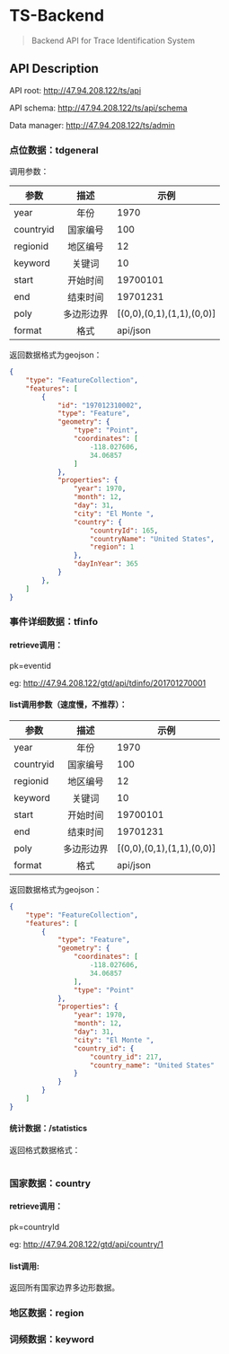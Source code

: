 # TS-Backend

> Backend API for Trace Identification System

## API Description

API root: http://47.94.208.122/ts/api

API schema: http://47.94.208.122/ts/api/schema

Data manager: http://47.94.208.122/ts/admin

### 点位数据：tdgeneral

调用参数：

参数 | 描述 | 示例
-|:-:|-
year | 年份 | 1970
countryid|国家编号|100
regionid|地区编号|12
keyword|关键词|10
start|开始时间|19700101
end|结束时间|19701231
poly|多边形边界|[(0,0),(0,1),(1,1),(0,0)]
format|格式|api/json

返回数据格式为geojson：
```json
{
    "type": "FeatureCollection",
    "features": [
        {
            "id": "197012310002",
            "type": "Feature",
            "geometry": {
                "type": "Point",
                "coordinates": [
                    -118.027606,
                    34.06857
                ]
            },
            "properties": {
                "year": 1970,
                "month": 12,
                "day": 31,
                "city": "El Monte ",
                "country": {
                    "countryId": 165,
                    "countryName": "United States",
                    "region": 1
                },
                "dayInYear": 365
            }
        },
    ]
}
```

### 事件详细数据：tfinfo

#### retrieve调用：
pk=eventid

eg: http://47.94.208.122/gtd/api/tdinfo/201701270001

#### list调用参数（速度慢，不推荐）：

参数 | 描述 | 示例
-|:-:|-
year | 年份 | 1970
countryid|国家编号|100
regionid|地区编号|12
keyword|关键词|10
start|开始时间|19700101
end|结束时间|19701231
poly|多边形边界|[(0,0),(0,1),(1,1),(0,0)]
format|格式|api/json

返回数据格式为geojson：
```json
{
    "type": "FeatureCollection",
    "features": [
        {
            "type": "Feature",
            "geometry": {
                "coordinates": [
                    -118.027606,
                    34.06857
                ],
                "type": "Point"
            },
            "properties": {
                "year": 1970,
                "month": 12,
                "day": 31,
                "city": "El Monte ",
                "country_id": {
                    "country_id": 217,
                    "country_name": "United States"
                }
            }
        }
    ]
}
```

#### 统计数据：/statistics

返回格式数据格式：
```json

```

### 国家数据：country

#### retrieve调用：
pk=countryId

eg: http://47.94.208.122/gtd/api/country/1

#### list调用:
返回所有国家边界多边形数据。

### 地区数据：region

### 词频数据：keyword



